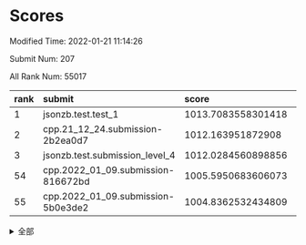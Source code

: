 # Scores

Modified Time: 2022-01-21 11:14:26

Submit Num: 207

All Rank Num: 55017

| rank |               submit               |       score        |       sigma        | pk_num |
| :--- | :--------------------------------- | :----------------- | :----------------- | :----- |
| 1    | jsonzb.test.test_1                 | 1013.7083558301418 | 0.8179702387947827 | 1058   |
| 2    | cpp.21_12_24.submission-2b2ea0d7   | 1012.163951872908  | 0.7951038878808868 | 1060   |
| 3    | jsonzb.test.submission_level_4     | 1012.0284560898856 | 0.8016313293267627 | 1064   |
| 54   | cpp.2022_01_09.submission-816672bd | 1005.5950683606073 | 0.7029012508411512 | 1066   |
| 55   | cpp.2022_01_09.submission-5b0e3de2 | 1004.8362532434809 | 0.7120247874351171 | 1064   |


<details>
<summary>全部</summary>

| rank |                 submit                 |       score        |       sigma        | pk_num |
| :--- | :------------------------------------- | :----------------- | :----------------- | :----- |
| 1    | jsonzb.test.test_1                     | 1013.7083558301418 | 0.8179702387947827 | 1058   |
| 2    | cpp.21_12_24.submission-2b2ea0d7       | 1012.163951872908  | 0.7951038878808868 | 1060   |
| 3    | jsonzb.test.submission_level_4         | 1012.0284560898856 | 0.8016313293267627 | 1064   |
| 4    | gobigger.level_3.submission_level_3_42 | 1011.1387686240503 | 0.7864733221447451 | 1063   |
| 5    | gobigger.level_3.submission_level_3_34 | 1011.0045369713831 | 0.76848808056217   | 1065   |
| 6    | gobigger.level_3.submission_level_3_21 | 1010.7471368694463 | 0.7625916172216483 | 1063   |
| 7    | gobigger.level_3.submission_level_3_6  | 1010.7058172734779 | 0.7700950250835915 | 1059   |
| 8    | gobigger.level_3.submission_level_3_35 | 1010.6969181592148 | 0.748983034802655  | 1065   |
| 9    | gobigger.level_3.submission_level_3_27 | 1010.5834508383849 | 0.7519445712611851 | 1064   |
| 10   | gobigger.level_3.submission_level_3_7  | 1010.5669103248069 | 0.7565498005649239 | 1061   |
| 11   | gobigger.level_3.submission_level_3_0  | 1010.5535999346408 | 0.7763397102803071 | 1061   |
| 12   | gobigger.level_3.submission_level_3_9  | 1010.536545286488  | 0.7657703636175915 | 1064   |
| 13   | gobigger.level_3.submission_level_3_46 | 1010.5220717929363 | 0.7751931040239727 | 1062   |
| 14   | gobigger.level_3.submission_level_3_13 | 1010.5079407848029 | 0.7469766642817538 | 1065   |
| 15   | gobigger.level_3.submission_level_3_19 | 1010.4831869124928 | 0.765123506135721  | 1062   |
| 16   | gobigger.level_3.submission_level_3_40 | 1010.4645901784214 | 0.7665775850272962 | 1067   |
| 17   | gobigger.level_3.submission_level_3_49 | 1010.45791779375   | 0.7650811701394827 | 1065   |
| 18   | gobigger.level_3.submission_level_3_31 | 1010.342604427733  | 0.7518874259308256 | 1061   |
| 19   | gobigger.level_3.submission_level_3_20 | 1010.3178852054265 | 0.7504444054176732 | 1058   |
| 20   | gobigger.level_3.submission_level_3_45 | 1010.1973437693282 | 0.7829524063432565 | 1063   |
| 21   | gobigger.level_3.submission_level_3_14 | 1010.1172985268471 | 0.7537321009067243 | 1060   |
| 22   | gobigger.level_3.submission_level_3_22 | 1010.1164694036358 | 0.7716047533433963 | 1063   |
| 23   | gobigger.level_3.submission_level_3_48 | 1010.1088570806128 | 0.7876124308754857 | 1062   |
| 24   | gobigger.level_3.submission_level_3_29 | 1010.0009985907399 | 0.7774371694111327 | 1071   |
| 25   | gobigger.level_3.submission_level_3_25 | 1009.9348796280036 | 0.7505188604644513 | 1056   |
| 26   | gobigger.level_3.submission_level_3_16 | 1009.9034906930218 | 0.7445391043162493 | 1063   |
| 27   | gobigger.level_3.submission_level_3_38 | 1009.8641702110579 | 0.7863570246135453 | 1061   |
| 28   | gobigger.level_3.submission_level_3_18 | 1009.7871913910343 | 0.7739168636368882 | 1066   |
| 29   | gobigger.level_3.submission_level_3_23 | 1009.7012366486573 | 0.7676558455171933 | 1060   |
| 30   | gobigger.level_3.submission_level_3_32 | 1009.6698396485812 | 0.7717888860738569 | 1068   |
| 31   | gobigger.level_3.submission_level_3_28 | 1009.65957617077   | 0.7552896750191668 | 1060   |
| 32   | gobigger.level_3.submission_level_3_17 | 1009.6421271664798 | 0.7532177099303932 | 1059   |
| 33   | gobigger.level_3.submission_level_3_11 | 1009.5617090315554 | 0.7481045620568986 | 1062   |
| 34   | gobigger.level_3.submission_level_3_5  | 1009.4774727230217 | 0.754262170106945  | 1056   |
| 35   | gobigger.level_3.submission_level_3_39 | 1009.4564182931064 | 0.7567570509696491 | 1065   |
| 36   | gobigger.level_3.submission_level_3_4  | 1009.451369283087  | 0.7372267413777293 | 1064   |
| 37   | gobigger.level_3.submission_level_3_43 | 1009.4386157971488 | 0.7658437046341403 | 1063   |
| 38   | gobigger.level_3.submission_level_3_36 | 1009.3028280375116 | 0.7608663815598772 | 1055   |
| 39   | gobigger.level_3.submission_level_3_44 | 1009.2659292293661 | 0.7616084495891756 | 1063   |
| 40   | gobigger.level_3.submission_level_3_24 | 1009.2429391562262 | 0.7346750743464332 | 1058   |
| 41   | gobigger.level_3.submission_level_3_2  | 1009.1686530434383 | 0.7367044213443089 | 1067   |
| 42   | gobigger.level_3.submission_level_3_41 | 1009.151588745427  | 0.7369846442109178 | 1065   |
| 43   | gobigger.level_3.submission_level_3_33 | 1009.0214955522549 | 0.7328770713313641 | 1060   |
| 44   | gobigger.level_3.submission_level_3_10 | 1008.834524299726  | 0.7445039757223038 | 1058   |
| 45   | gobigger.level_3.submission_level_3_1  | 1008.7748067442392 | 0.7691970800654915 | 1066   |
| 46   | gobigger.level_3.submission_level_3_30 | 1008.761245138113  | 0.7409887177703108 | 1060   |
| 47   | gobigger.level_3.submission_level_3_15 | 1008.6961541751674 | 0.7500873492343417 | 1067   |
| 48   | gobigger.level_3.submission_level_3_37 | 1008.5606485771157 | 0.7551982086978274 | 1066   |
| 49   | gobigger.level_3.submission_level_3_8  | 1008.4614209360207 | 0.7344107796287289 | 1060   |
| 50   | gobigger.level_3.submission_level_3_12 | 1008.4069683344021 | 0.7611004287913312 | 1063   |
| 51   | gobigger.level_3.submission_level_3_47 | 1008.390387143828  | 0.7501134942337474 | 1066   |
| 52   | gobigger.level_3.submission_level_3_3  | 1008.2236511089279 | 0.7600371858655338 | 1062   |
| 53   | gobigger.level_3.submission_level_3_26 | 1008.2004649709995 | 0.7347373910213775 | 1062   |
| 54   | cpp.2022_01_09.submission-816672bd     | 1005.5950683606073 | 0.7029012508411512 | 1066   |
| 55   | cpp.2022_01_09.submission-5b0e3de2     | 1004.8362532434809 | 0.7120247874351171 | 1064   |
| 56   | gobigger.level_1.submission_level_1_24 | 1004.7899363486466 | 0.7224480598050013 | 1061   |
| 57   | gobigger.level_1.submission_level_1_23 | 1004.7750407620114 | 0.711407269218528  | 1065   |
| 58   | gobigger.level_1.submission_level_1_15 | 1004.7588610973348 | 0.7195662800253142 | 1064   |
| 59   | gobigger.level_1.submission_level_1_30 | 1004.5356665579708 | 0.7110440636816187 | 1065   |
| 60   | gobigger.level_1.submission_level_1_29 | 1004.2801983728629 | 0.7148627548550013 | 1063   |
| 61   | gobigger.level_1.submission_level_1_14 | 1004.1182234459627 | 0.7132282653217714 | 1063   |
| 62   | gobigger.level_1.submission_level_1_46 | 1004.089421601608  | 0.7227345502244689 | 1061   |
| 63   | gobigger.level_1.submission_level_1_3  | 1003.9459531440017 | 0.7142306770569062 | 1059   |
| 64   | gobigger.level_1.submission_level_1_27 | 1003.8614338923211 | 0.7150415121717008 | 1068   |
| 65   | gobigger.level_1.submission_level_1_34 | 1003.750639583715  | 0.7008128926791145 | 1067   |
| 66   | gobigger.level_1.submission_level_1_20 | 1003.7322807048421 | 0.7069987189171008 | 1064   |
| 67   | gobigger.level_1.submission_level_1_35 | 1003.6763331791176 | 0.713989591811145  | 1062   |
| 68   | gobigger.level_1.submission_level_1_1  | 1003.623489325989  | 0.7205011377243139 | 1064   |
| 69   | gobigger.level_1.submission_level_1_48 | 1003.6138767637556 | 0.7179645609111269 | 1063   |
| 70   | gobigger.level_1.submission_level_1_25 | 1003.5478190126557 | 0.7167700696097169 | 1064   |
| 71   | gobigger.level_1.submission_level_1_10 | 1003.483398656012  | 0.7154087103410306 | 1064   |
| 72   | gobigger.level_1.submission_level_1_16 | 1003.4542606845495 | 0.720194389970741  | 1065   |
| 73   | gobigger.level_1.submission_level_1_7  | 1003.4256080775735 | 0.7121298842780434 | 1060   |
| 74   | gobigger.level_1.submission_level_1_31 | 1003.4060505759039 | 0.7187845891779888 | 1065   |
| 75   | gobigger.level_1.submission_level_1_49 | 1003.3986617883677 | 0.720295125196658  | 1061   |
| 76   | gobigger.level_1.submission_level_1_26 | 1003.3845570888146 | 0.7067504538970759 | 1067   |
| 77   | gobigger.level_1.submission_level_1_41 | 1003.3219070925247 | 0.7143897877676025 | 1065   |
| 78   | gobigger.level_1.submission_level_1_0  | 1003.2824437886865 | 0.7380873258636915 | 1067   |
| 79   | gobigger.level_1.submission_level_1_39 | 1003.2271949668841 | 0.7140271161183537 | 1067   |
| 80   | gobigger.level_1.submission_level_1_47 | 1003.2244936615708 | 0.7166569529638963 | 1057   |
| 81   | gobigger.level_1.submission_level_1_36 | 1003.1235595073553 | 0.7232678250535027 | 1055   |
| 82   | gobigger.level_1.submission_level_1_13 | 1003.1080818035068 | 0.7111353533135099 | 1063   |
| 83   | gobigger.level_1.submission_level_1_8  | 1003.072701881799  | 0.7177330407204136 | 1064   |
| 84   | gobigger.level_1.submission_level_1_6  | 1002.9974212974372 | 0.7229612527952014 | 1059   |
| 85   | gobigger.level_1.submission_level_1_19 | 1002.9366925758036 | 0.7114819308277273 | 1064   |
| 86   | gobigger.level_1.submission_level_1_37 | 1002.9115164271951 | 0.7054992351580268 | 1057   |
| 87   | gobigger.level_1.submission_level_1_9  | 1002.902580929427  | 0.7155706338276864 | 1065   |
| 88   | gobigger.level_1.submission_level_1_28 | 1002.8381663712389 | 0.7188639748645771 | 1065   |
| 89   | gobigger.level_1.submission_level_1_43 | 1002.8017872637483 | 0.7191982907568508 | 1062   |
| 90   | gobigger.level_1.submission_level_1_18 | 1002.7628881317526 | 0.7070040010577897 | 1063   |
| 91   | gobigger.level_1.submission_level_1_12 | 1002.7308598518092 | 0.7119306118540438 | 1064   |
| 92   | gobigger.level_1.submission_level_1_45 | 1002.6899954069694 | 0.7164831386596658 | 1063   |
| 93   | gobigger.level_1.submission_level_1_17 | 1002.6801607821978 | 0.7181564260923707 | 1062   |
| 94   | gobigger.level_1.submission_level_1_4  | 1002.6516143803858 | 0.725186215958708  | 1067   |
| 95   | gobigger.level_1.submission_level_1_33 | 1002.6497735265681 | 0.7122371884494095 | 1056   |
| 96   | gobigger.level_1.submission_level_1_22 | 1002.6369401257574 | 0.7170490121757117 | 1068   |
| 97   | gobigger.level_1.submission_level_1_40 | 1002.5729353711577 | 0.7087766743782931 | 1059   |
| 98   | gobigger.level_1.submission_level_1_38 | 1002.5468318988756 | 0.7175419515935959 | 1064   |
| 99   | gobigger.level_1.submission_level_1_44 | 1002.366941624476  | 0.7040890979720776 | 1062   |
| 100  | gobigger.level_1.submission_level_1_2  | 1002.2926774689702 | 0.7033782830645052 | 1066   |
| 101  | gobigger.level_1.submission_level_1_21 | 1001.9490786825183 | 0.7149988302870526 | 1062   |
| 102  | gobigger.level_1.submission_level_1_11 | 1001.9396208591978 | 0.7053719690232293 | 1059   |
| 103  | gobigger.level_1.submission_level_1_32 | 1001.7591805388206 | 0.7111905401508263 | 1061   |
| 104  | gobigger.level_1.submission_level_1_42 | 1001.7194477519096 | 0.7060049186787677 | 1063   |
| 105  | gobigger.level_1.submission_level_1_5  | 1001.6612889969027 | 0.7220778899209847 | 1066   |
| 106  | gobigger.random.submission_random_9    | 997.4160478190311  | 0.6981336127368521 | 1068   |
| 107  | gobigger.random.submission_random_24   | 997.1655856685521  | 0.6980033018501565 | 1066   |
| 108  | gobigger.random.submission_random_20   | 997.1359076699455  | 0.71174307907115   | 1064   |
| 109  | gobigger.random.submission_random_26   | 997.0397592150766  | 0.7018816713936404 | 1067   |
| 110  | gobigger.random.submission_random_18   | 996.7368246582878  | 0.7078601422543822 | 1063   |
| 111  | gobigger.random.submission_random_15   | 996.6648960007176  | 0.7166562100161995 | 1060   |
| 112  | gobigger.random.submission_random_25   | 996.6503186407642  | 0.6981264029920272 | 1063   |
| 113  | gobigger.random.submission_random_43   | 996.4030177763499  | 0.7046489274296394 | 1063   |
| 114  | gobigger.random.submission_random_48   | 996.3985990449863  | 0.7016501938926096 | 1062   |
| 115  | gobigger.random.submission_random_31   | 996.3754625416422  | 0.7018677650015649 | 1060   |
| 116  | gobigger.random.submission_random_45   | 996.3720141042834  | 0.7084171287505913 | 1061   |
| 117  | gobigger.random.submission_random_19   | 996.3502655641984  | 0.7008970106754019 | 1067   |
| 118  | gobigger.random.submission_random_2    | 996.3472460866138  | 0.711249974049816  | 1065   |
| 119  | gobigger.random.submission_random_40   | 996.3190024003829  | 0.6986548711229108 | 1066   |
| 120  | gobigger.random.submission_random_14   | 996.281408373499   | 0.708687938589566  | 1067   |
| 121  | gobigger.random.submission_random_35   | 996.2794600170218  | 0.7019502273782108 | 1067   |
| 122  | gobigger.random.submission_random_17   | 996.2702735900227  | 0.6949121726764935 | 1067   |
| 123  | gobigger.random.submission_random_32   | 996.1750823800113  | 0.723821742714327  | 1063   |
| 124  | gobigger.random.submission_random_39   | 996.0900970497937  | 0.7183893580119388 | 1067   |
| 125  | gobigger.random.submission_random_11   | 996.0786785674967  | 0.7162428238596631 | 1061   |
| 126  | gobigger.random.submission_random_16   | 996.0664567023174  | 0.7227264434852162 | 1065   |
| 127  | gobigger.random.submission_random_44   | 995.9710996424639  | 0.706232882115765  | 1068   |
| 128  | gobigger.random.submission_random_37   | 995.9137744428012  | 0.702638021985106  | 1062   |
| 129  | gobigger.random.submission_random_38   | 995.8534311898065  | 0.7125068504041295 | 1060   |
| 130  | gobigger.random.submission_random_21   | 995.8518769947912  | 0.7231658768175905 | 1062   |
| 131  | gobigger.random.submission_random_36   | 995.8332106270888  | 0.717161825166224  | 1067   |
| 132  | gobigger.random.submission_random_8    | 995.8289894573745  | 0.7069425510789528 | 1061   |
| 133  | gobigger.random.submission_random_23   | 995.7976293196416  | 0.7106082847604522 | 1067   |
| 134  | gobigger.random.submission_random_47   | 995.7490321804289  | 0.7078329118725044 | 1065   |
| 135  | gobigger.random.submission_random_6    | 995.733260398956   | 0.709952740078681  | 1064   |
| 136  | gobigger.random.submission_random_3    | 995.6731378122764  | 0.7024196218865004 | 1070   |
| 137  | gobigger.random.submission_random_7    | 995.6146693444837  | 0.7232053088460247 | 1061   |
| 138  | gobigger.random.submission_random_28   | 995.5958274434523  | 0.7060180678332836 | 1060   |
| 139  | gobigger.random.submission_random_27   | 995.5541005600251  | 0.7213162611076153 | 1064   |
| 140  | gobigger.random.submission_random_10   | 995.5496646681019  | 0.716722255269637  | 1066   |
| 141  | gobigger.random.submission_random_12   | 995.5439663450254  | 0.7069908187737586 | 1064   |
| 142  | gobigger.random.submission_random_30   | 995.4914193581213  | 0.7256757688472366 | 1061   |
| 143  | gobigger.random.submission_random_34   | 995.4862049444655  | 0.704110586287272  | 1066   |
| 144  | gobigger.random.submission_random_42   | 995.2801101581958  | 0.7122351584758392 | 1061   |
| 145  | gobigger.random.submission_random_22   | 995.1962184090481  | 0.7098734469789219 | 1063   |
| 146  | gobigger.random.submission_random_5    | 995.1544851784058  | 0.7181484068701774 | 1065   |
| 147  | gobigger.level_2.submission_level_2_20 | 995.1381030982487  | 0.7271468597896693 | 1061   |
| 148  | gobigger.random.submission_random_33   | 995.1270107081514  | 0.697611739596786  | 1065   |
| 149  | gobigger.random.submission_random_41   | 995.1243962671743  | 0.7096092134409924 | 1065   |
| 150  | gobigger.random.submission_random_13   | 995.0823546468813  | 0.7079203275177177 | 1062   |
| 151  | gobigger.random.submission_random_49   | 994.8899088203791  | 0.730912361598302  | 1061   |
| 152  | gobigger.random.submission_random_29   | 994.8532804288116  | 0.7044191322605884 | 1060   |
| 153  | gobigger.random.submission_random_4    | 994.8183220817298  | 0.7114091041721613 | 1062   |
| 154  | gobigger.random.submission_random_46   | 994.8159544099523  | 0.719432545310694  | 1063   |
| 155  | gobigger.random.submission_random_1    | 994.7564641464005  | 0.7061603282394181 | 1064   |
| 156  | gobigger.random.submission_random_0    | 994.749414347326   | 0.7226089358414479 | 1064   |
| 157  | gobigger.level_2.submission_level_2_44 | 994.3284267661228  | 0.7245195206440096 | 1062   |
| 158  | gobigger.level_2.submission_level_2_21 | 993.8978280506064  | 0.734475672545906  | 1061   |
| 159  | gobigger.level_2.submission_level_2_9  | 993.264873690079   | 0.7273914720705172 | 1065   |
| 160  | gobigger.level_2.submission_level_2_22 | 993.22040627848    | 0.7249959786694279 | 1069   |
| 161  | gobigger.level_2.submission_level_2_32 | 993.2157885333454  | 0.7469130943875367 | 1063   |
| 162  | gobigger.level_2.submission_level_2_4  | 993.1896721600064  | 0.7335652139818624 | 1060   |
| 163  | gobigger.level_2.submission_level_2_5  | 993.0522151106726  | 0.7415875424560098 | 1061   |
| 164  | gobigger.level_2.submission_level_2_1  | 992.9321372129011  | 0.7424815256761557 | 1070   |
| 165  | gobigger.level_2.submission_level_2_23 | 992.9088896010184  | 0.730862388986067  | 1063   |
| 166  | gobigger.level_2.submission_level_2_45 | 992.7565206578957  | 0.75485697345406   | 1067   |
| 167  | gobigger.level_2.submission_level_2_12 | 992.7457360795792  | 0.7314280760170272 | 1066   |
| 168  | gobigger.level_2.submission_level_2_17 | 992.6960774917623  | 0.7713207582308043 | 1060   |
| 169  | gobigger.level_2.submission_level_2_31 | 992.5995308487363  | 0.741674882271476  | 1067   |
| 170  | gobigger.level_2.submission_level_2_19 | 992.5960722605403  | 0.7457934431622854 | 1063   |
| 171  | gobigger.level_2.submission_level_2_36 | 992.5828517804026  | 0.7430014914520825 | 1064   |
| 172  | gobigger.level_2.submission_level_2_43 | 992.5753841645559  | 0.7261224746561025 | 1061   |
| 173  | gobigger.level_2.submission_level_2_11 | 992.4355084626809  | 0.7362736783564034 | 1062   |
| 174  | gobigger.level_2.submission_level_2_27 | 992.4169506887447  | 0.7431974582365498 | 1063   |
| 175  | gobigger.level_2.submission_level_2_29 | 992.3985765393402  | 0.7479090550097133 | 1061   |
| 176  | gobigger.level_2.submission_level_2_7  | 992.3135816036585  | 0.7278418639001537 | 1062   |
| 177  | gobigger.level_2.submission_level_2_25 | 992.3057948624888  | 0.7377694556064488 | 1065   |
| 178  | gobigger.level_2.submission_level_2_6  | 992.296965611299   | 0.7327571577118285 | 1057   |
| 179  | gobigger.level_2.submission_level_2_24 | 992.2549677944921  | 0.7582888207607805 | 1064   |
| 180  | gobigger.level_2.submission_level_2_46 | 992.2350805111048  | 0.7519661530122909 | 1064   |
| 181  | gobigger.level_2.submission_level_2_34 | 992.2327781526076  | 0.7412044094150788 | 1068   |
| 182  | gobigger.level_2.submission_level_2_2  | 992.2283759924112  | 0.7399027299353622 | 1069   |
| 183  | gobigger.level_2.submission_level_2_0  | 992.1924910944471  | 0.7428651517112262 | 1065   |
| 184  | gobigger.level_2.submission_level_2_13 | 992.1837670984079  | 0.7450034543345472 | 1064   |
| 185  | gobigger.level_2.submission_level_2_39 | 992.1678557583139  | 0.7249827198753812 | 1061   |
| 186  | gobigger.level_2.submission_level_2_14 | 992.1450852387487  | 0.7602397398535559 | 1064   |
| 187  | gobigger.level_2.submission_level_2_49 | 992.1132859959456  | 0.7441132248619521 | 1059   |
| 188  | gobigger.level_2.submission_level_2_3  | 992.0441973940058  | 0.7454761656503666 | 1066   |
| 189  | gobigger.level_2.submission_level_2_38 | 992.0411374560075  | 0.7304715978857326 | 1066   |
| 190  | gobigger.level_2.submission_level_2_8  | 991.8323186358696  | 0.7508227563530857 | 1065   |
| 191  | gobigger.level_2.submission_level_2_15 | 991.8213493442294  | 0.7433483437839988 | 1065   |
| 192  | gobigger.level_2.submission_level_2_40 | 991.7864959365022  | 0.7383663045049341 | 1065   |
| 193  | gobigger.level_2.submission_level_2_16 | 991.781447805229   | 0.7499974411765462 | 1058   |
| 194  | gobigger.level_2.submission_level_2_18 | 991.6958378002308  | 0.7364103938017287 | 1065   |
| 195  | gobigger.level_2.submission_level_2_35 | 991.6502656150627  | 0.7452938984414152 | 1062   |
| 196  | gobigger.level_2.submission_level_2_48 | 991.5797137604749  | 0.7471854542582609 | 1064   |
| 197  | gobigger.level_2.submission_level_2_41 | 991.5517409057165  | 0.7531042226622628 | 1064   |
| 198  | gobigger.level_2.submission_level_2_37 | 991.3314926344351  | 0.7369029181708429 | 1055   |
| 199  | gobigger.level_2.submission_level_2_33 | 991.2860842527206  | 0.7394915254652135 | 1061   |
| 200  | gobigger.level_2.submission_level_2_26 | 991.285105229187   | 0.7490893694547096 | 1057   |
| 201  | gobigger.level_2.submission_level_2_10 | 991.1825682286749  | 0.7603019931575835 | 1060   |
| 202  | gobigger.level_2.submission_level_2_47 | 990.9765456465947  | 0.76378874225005   | 1064   |
| 203  | gobigger.level_2.submission_level_2_30 | 990.9007347795463  | 0.7527325838547464 | 1066   |
| 204  | gobigger.level_2.submission_level_2_28 | 989.8093358752601  | 0.756405238357082  | 1068   |
| 205  | gobigger.level_2.submission_level_2_42 | 989.2303352454159  | 0.7963403606172319 | 1057   |
| 206  | gobigger.none.submission_none_0        | 978.2280604307657  | 1.2514832685715005 | 1063   |
| 207  | gobigger.none.submission_none_1        | 976.8118923329822  | 1.3721271509389819 | 1067   |

</details>